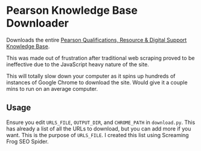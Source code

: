 # Pearson Knowledge Base Downloader

Downloads the entire [Pearson Qualifications, Resource & Digital Support Knowledge Base](https://support.pearson.com/uk/s/).

This was made out of frustration after traditional web scraping proved to be ineffective due to the JavaScript heavy nature of the site.

This will totally slow down your computer as it spins up hundreds of instances of Google Chrome to download the site.
Would give it a couple mins to run on an average computer.

## Usage

Ensure you edit `URLS_FILE`, `OUTPUT_DIR`, and `CHROME_PATH` in `download.py`.
This has already a list of all the URLs to download, but you can add more if you want. This is the purpose of `URLS_FILE`.
I created this list using Screaming Frog SEO Spider.
